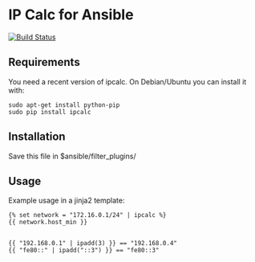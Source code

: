 IP Calc for Ansible
===========

[![Build Status](https://travis-ci.org/digineo/ansible-ipcalc.svg?branch=master)](https://travis-ci.org/digineo/ansible-ipcalc)

## Requirements

You need a recent version of ipcalc.
On Debian/Ubuntu you can install it with:

    sudo apt-get install python-pip
    sudo pip install ipcalc

## Installation

Save this file in $ansible/filter_plugins/

## Usage

Example usage in a jinja2 template:

    {% set network = "172.16.0.1/24" | ipcalc %}
    {{ network.host_min }}


    {{ "192.168.0.1" | ipadd(3) }} == "192.168.0.4"
    {{ "fe80::" | ipadd("::3") }} == "fe80::3"
